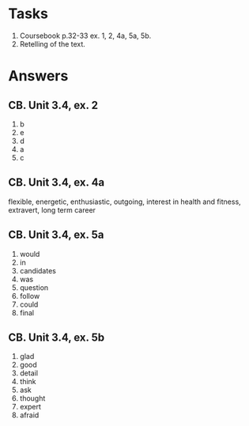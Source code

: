 # Tasks
1. Coursebook p.32-33 ex. 1, 2, 4a, 5a, 5b.
2. Retelling of the text.

# Answers
## CB. Unit 3.4, ex. 2
1. b
2. e
3. d
4. a
5. c

## CB. Unit 3.4, ex. 4a
flexible, energetic, enthusiastic, outgoing, interest in health and fitness, extravert, long term career

## CB. Unit 3.4, ex. 5a
1. would
2. in
3. candidates
4. was
5. question
6. follow
7. could
8. final

## CB. Unit 3.4, ex. 5b
1. glad
2. good
3. detail
4. think
5. ask
6. thought
7. expert
8. afraid
